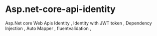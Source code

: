 # Asp.net-core-api-identity

Asp.Net core Web Apis Identity , Identity with JWT token , Dependency Injection , Auto Mapper , fluentvalidation , 

